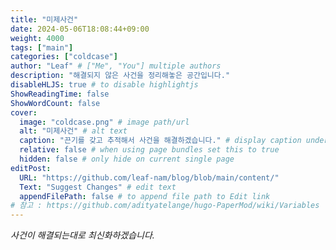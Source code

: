 ```yaml
---
title: "미제사건"
date: 2024-05-06T18:08:44+09:00
weight: 4000
tags: ["main"]
categories: ["coldcase"]
author: "Leaf" # ["Me", "You"] multiple authors
description: "해결되지 않은 사건을 정리해놓은 공간입니다."
disableHLJS: true # to disable highlightjs
ShowReadingTime: false
ShowWordCount: false
cover:
  image: "coldcase.png" # image path/url
  alt: "미제사건" # alt text
  caption: "끈기를 갖고 추적해서 사건을 해결하겠습니다." # display caption under cover
  relative: false # when using page bundles set this to true
  hidden: false # only hide on current single page
editPost:
  URL: "https://github.com/leaf-nam/blog/blob/main/content/"
  Text: "Suggest Changes" # edit text
  appendFilePath: false # to append file path to Edit link
# 참고 : https://github.com/adityatelange/hugo-PaperMod/wiki/Variables
---
```


_사건이 해결되는대로 최신화하겠습니다._
